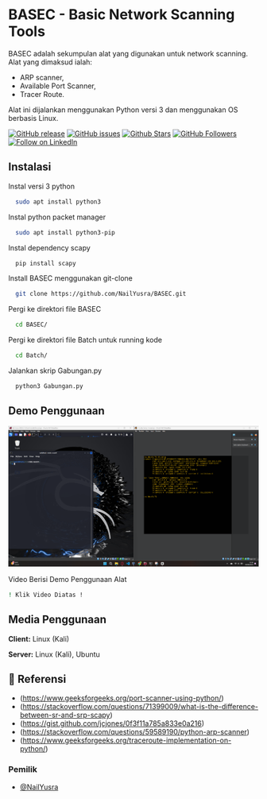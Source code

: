 # BASEC - Basic Network Scanning Tools

BASEC adalah sekumpulan alat yang digunakan untuk network scanning. Alat yang dimaksud ialah:
  - ARP scanner,
  - Available Port Scanner,
  - Tracer Route.

Alat ini dijalankan menggunakan Python versi 3 dan menggunakan OS berbasis Linux.

[![GitHub release](https://img.shields.io/github/release/NailYusra/BASEC.svg)](https://github.com/NailYusra/BASEC/releases)
[![GitHub issues](https://img.shields.io/github/issues/NailYusra/BASEC.svg)](https://github.com/NailYusra/BASEC/issues)
[![Github Stars](https://img.shields.io/github/stars/NailYusra/BASEC.svg?style=social&label=Stars)](https://github.com/NailYusra/BASEC/)
[![GitHub Followers](https://img.shields.io/github/followers/NailYusra.svg?style=social&label=Follow)](https://github.com/NailYusra/)
[![Follow on LinkedIn](https://img.shields.io/badge/Follow%20on%20LinkedIn-%230077B5.svg?style=social&logo=linkedin)](https://www.linkedin.com/in/nail-zaidan/)


## Instalasi

Instal versi 3 python

```bash
  sudo apt install python3
```

Instal python packet manager

```bash
  sudo apt install python3-pip
```

Instal dependency scapy

```bash
  pip install scapy
```

Install BASEC menggunakan git-clone

```bash
  git clone https://github.com/NailYusra/BASEC.git
```

Pergi ke direktori file BASEC

```bash
  cd BASEC/
```

Pergi ke direktori file Batch untuk running kode
```bash
  cd Batch/
```

Jalankan skrip Gabungan.py
```bash
  python3 Gabungan.py
```



## Demo Penggunaan

[![Alt Text](Image/thumbnail-yt.png)](https://youtu.be/8l_9e9OaYj8?si=UPKKpIJe9dYZ123X)

Video Berisi Demo Penggunaan Alat
```bash
! Klik Video Diatas ! 
```



## Media Penggunaan

**Client:** Linux (Kali)

**Server:** Linux (Kali), Ubuntu


## 🔗 Referensi
- (https://www.geeksforgeeks.org/port-scanner-using-python/)
- (https://stackoverflow.com/questions/71399009/what-is-the-difference-between-sr-and-srp-scapy)
- (https://gist.github.com/jcjones/0f3f11a785a833e0a216)
- (https://stackoverflow.com/questions/59589190/python-arp-scanner)
- (https://www.geeksforgeeks.org/traceroute-implementation-on-python/)


### Pemilik

- [@NailYusra](https://github.com/NailYusra/BASEC)
